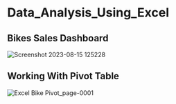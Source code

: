# Data_Analysis_Using_Excel

## Bikes Sales Dashboard

![Screenshot 2023-08-15 125228](https://github.com/nidhiy7/Kaggle_Data_Files/assets/80893000/a231bd68-b93e-4bf5-a465-a90d7f34bd1d)

## Working With Pivot Table

![Excel Bike Pivot_page-0001](https://github.com/nidhiy7/Data_Analysis_Using_Excel/assets/80893000/b42ada46-8e75-4ac0-88f3-d1360b87d091)

